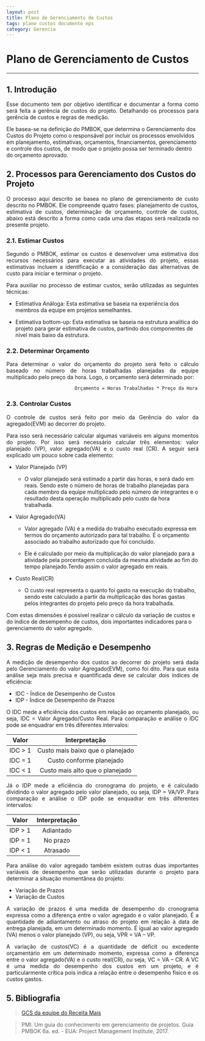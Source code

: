 ```yaml
---
layout: post
title: Plano de Gerenciamento de Custos
tags: plano custos documento eps
category: Gerencia
---
```

# Plano de Gerenciamento de Custos
---


## 1. Introdução

<p align="justify">Esse documento tem por objetivo identificar e documentar a forma como será feita a gerência de custos do projeto. Detalhando os processos para gerência de custos e regras de medição.

Ele basea-se na definição do PMBOK, que determina o Gerenciamento dos Custos do Projeto como o responsável por incluir os processos envolvidos em planejamento, estimativas, orçamentos, financiamentos, gerenciamento e controle dos custos, de modo que o projeto possa ser terminado dentro do orçamento aprovado. </p>
<!--more-->

## 2. Processos para Gerenciamento dos Custos do Projeto

<p align="justify">O  processo aqui descrito se basea no plano de gerenciamento de custo descrito no PMBOK. Ele compreende quatro fases: planejamento de custos, estimativa de custos, determinação de orçamento, controle de custos, abaixo está descrito a forma como cada uma das etapas será realizada no presente projeto. </p>

### 2.1. Estimar Custos

<p align="justify">Segundo o PMBOK, estimar os custos é desenvolver uma estimativa dos recursos necessários para executar as atividades do projeto, essas estimativas incluem a identificação e a consideração das alternativas de custo para iniciar e terminar o projeto.</p>

<p align="justify">Para auxiliar no processo de estimar custos, serão utilizadas as seguintes técnicas:</p>

- Estimativa Análoga: Esta estimativa se baseia na experiência dos membros da equipe em projetos semelhantes.

- Estimativa bottom-up: Esta estimativa se baseia na estrutura analítica do projeto para gerar estimativa de custos, partindo dos componentes de nível mais baixo da estrutura.

### 2.2. Determinar Orçamento

<p align="justify">Para determinar o valor do orçamento do projeto será feito o cálculo baseado no número de horas trabalhadas planejadas da equipe multiplicado pelo preço da hora. Logo, o orçamento será determinado por:</p>

                             Orçamento = Horas Trabalhadas * Preço da Hora

### 2.3. Controlar Custos

<p align="justify">O controle de custos será feito por meio da Gerência do valor da agregado(EVM) ao decorrer do projeto.</p>

<p align="justify">Para isso será necessário calcular algumas variáveis em alguns momentos do projeto. Por isso será necessário calcular três elementos: valor planejado (VP), valor agregado(VA) e o custo real (CR). A seguir será explicado um pouco sobre cada elemento:</p>

- Valor Planejado (VP)

    - O valor planejado será estimado a partir das horas, e será dado em reais. Sendo este o número de horas de trabalho planejadas para cada membro da equipe multiplicado pelo número de integrantes e o resultado desta operação multiplicado pelo custo da hora trabalhada.

- Valor Agregado(VA)

    - Valor agregado (VA) é a medida do trabalho executado expressa em termos do orçamento autorizado para tal trabalho. É o orçamento associado ao trabalho autorizado que foi concluído.

    - Ele é calculado por meio da multiplicação do valor planejado para a atividade pela porcentagem concluída da mesma atividade ao fim do tempo planejado.Tendo assim o valor agregado em reais.

- Custo Real(CR)

    - O custo real representa o quanto foi gasto na execução do trabalho, sendo este calculado a partir da multiplicação das horas gastas pelos integrantes do projeto pelo preço da hora trabalhada.

Com estas dimensões é possível realizar o cálculo da variação de custos e do índice de desempenho de custos, dois importantes indicadores para o gerenciamento do valor agregado.</p>

## 3. Regras de Medição e Desempenho

<p align="justify">A medição de desempenho dos custos ao decorrer do projeto será dada pelo Gerenciamento do valor Agregado(EVM), como foi dito. Para que esta análise seja mais precisa e quantificada deve se calcular dois índices de eficiência:</p>

- IDC - Índice de Desempenho de Custos
- IDP - Índice de Desempenho de Prazos

<p align="justify">O IDC mede a eficiência dos custos em relação ao orçamento planejado, ou seja, IDC = Valor Agregado/Custo Real. Para comparação e análise o IDC pode se enquadrar em três diferentes intervalos:</p>

|Valor|	Interpretação|
| :--: | :--: |
|IDC > 1|Custo mais baixo que o planejado|
|IDC = 1|Custo conforme planejado|
|IDC < 1|Custo mais alto que o planejado|

<p align="justify">Já o IDP mede a eficiência do cronograma do projeto, e é calculado dividindo o valor agregado pelo valor planejado, ou seja, IDP = VA/VP. Para comparação e análise o IDP pode se enquadrar em três diferentes intervalos:</p>

|Valor|	Interpretação|
| :--: | :--: |
|IDP > 1|Adiantado|
|IDP = 1|No prazo|
|IDP < 1|Atrasado|

<p align="justify">Para análise do valor agregado também existem outras duas importantes variáveis de desempenho que serão utilizadas durante o projeto para determinar a situação momentânea do projeto:</p>

- Variação de Prazos
- Variação de Custos

<p align="justify">A variação de prazos é uma medida de desempenho do cronograma expressa como a diferença entre o valor agregado e o valor planejado. É a quantidade de adiantamento ou atraso do projeto em relação à data de entrega planejada, em um determinado momento. É igual ao valor agregado (VA) menos o valor planejado (VP), ou seja, VPR = VA – VP.</p>

<p align="justify">A variação de custos(VC) é a quantidade de déficit ou excedente orçamentário em um determinado momento, expressa como a diferença entre o valor agregado(VA) e o custo real(CR), ou seja, VC = VA – CR. A VC é uma medida do desempenho dos custos em um projeto, e é particularmente crítica pois indica a relação entre o desempenho físico e os custos gastos.</p>


## 5. Bibliografia

> [GCS da equipe do Receita Mais](https://github.com/fga-eps-mds/2017.2-Receita-Mais/wiki/Plano-de-Gerenciamento-e-Configura%C3%A7%C3%A3o-de-Software)

> PMI. Um guia do conhecimento em gerenciamento de projetos. Guia PMBOK 6a. ed. - EUA: Project Management Institute, 2017.